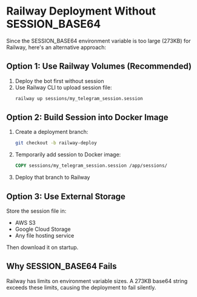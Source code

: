 # Railway Deployment Without SESSION_BASE64

Since the SESSION_BASE64 environment variable is too large (273KB) for Railway, here's an alternative approach:

## Option 1: Use Railway Volumes (Recommended)

1. Deploy the bot first without session
2. Use Railway CLI to upload session file:
   ```bash
   railway up sessions/my_telegram_session.session
   ```

## Option 2: Build Session into Docker Image

1. Create a deployment branch:
   ```bash
   git checkout -b railway-deploy
   ```

2. Temporarily add session to Docker image:
   ```dockerfile
   COPY sessions/my_telegram_session.session /app/sessions/
   ```

3. Deploy that branch to Railway

## Option 3: Use External Storage

Store the session file in:
- AWS S3
- Google Cloud Storage
- Any file hosting service

Then download it on startup.

## Why SESSION_BASE64 Fails

Railway has limits on environment variable sizes. A 273KB base64 string exceeds these limits, causing the deployment to fail silently. 